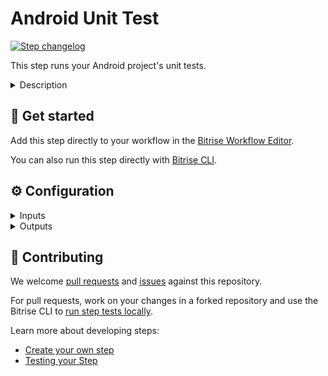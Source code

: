 # Android Unit Test

[![Step changelog](https://shields.io/github/v/release/bitrise-steplib/bitrise-step-android-unit-test?include_prereleases&label=changelog&color=blueviolet)](https://github.com/bitrise-steplib/bitrise-step-android-unit-test/releases)

This step runs your Android project's unit tests.

<details>
<summary>Description</summary>

This step runs your Android project's unit tests.
</details>

## 🧩 Get started

Add this step directly to your workflow in the [Bitrise Workflow Editor](https://devcenter.bitrise.io/steps-and-workflows/steps-and-workflows-index/).

You can also run this step directly with [Bitrise CLI](https://github.com/bitrise-io/bitrise).

## ⚙️ Configuration

<details>
<summary>Inputs</summary>

| Key | Description | Flags | Default |
| --- | --- | --- | --- |
| `project_location` | The root directory of your android project, for example, where your root build gradle file exists (also gradlew, settings.gradle, etc...) | required | `$BITRISE_SOURCE_DIR` |
| `module` | Set the module that you want to test. To see your available modules, please open your project in Android Studio, go to **Project Structure** and see the list on the left. Leave this input blank to test all modules.  |  |  |
| `variant` | Set the variant that you want to test. To see your available variants, please open your project in Android Studio, go to **Project Structure**, then to the **variants** section. Leave this input blank to test all variants.  |  |  |
| `arguments` | Extra arguments passed to the gradle task |  |  |
| `report_path_pattern` | The step will use this pattern to export __Local unit test HTML results__. The whole HTML results directory will be zipped and moved to the `$BITRISE_DEPLOY_DIR`.  You need to override this input if you have custom output dir set for Local unit test HTML results. The pattern needs to be relative to the selected module's directory.  Example 1: app module and debug variant is selected and the HTML report is generated at:  - `<path_to_your_project>/app/build/reports/tests/testDebugUnitTest`  this case use: `*build/reports/tests/testDebugUnitTest` pattern.  Example 2: app module and NO variant is selected and the HTML reports are generated at:  - `<path_to_your_project>/app/build/reports/tests/testDebugUnitTest` - `<path_to_your_project>/app/build/reports/tests/testReleaseUnitTest`  to export every variant's reports use: `*build/reports/tests` pattern. | required | `*build/reports/tests` |
| `result_path_pattern` | The step will use this pattern to export __Local unit test XML results__. The whole XML results directory will be zipped and moved to the `$BITRISE_DEPLOY_DIR` and the result files will be deployed to the Ship Addon.  You need to override this input if you have custom output dir set for Local unit test XML results. The pattern needs to be relative to the selected module's directory.  Example 1: app module and debug variant is selected and the XML report is generated at:  - `<path_to_your_project>/app/build/test-results/testDebugUnitTest`  this case use: `*build/test-results/testDebugUnitTest` pattern.  Example 2: app module and NO variant is selected and the XML reports are generated at:  - `<path_to_your_project>/app/build/test-results/testDebugUnitTest` - `<path_to_your_project>/app/build/test-results/testReleaseUnitTest`  to export every variant's reports use: `*build/test-results` pattern. | required | `*build/test-results` |
| `is_debug` | The step will print more verbose logs if enabled. | required | `false` |
</details>

<details>
<summary>Outputs</summary>
There are no outputs defined in this step
</details>

## 🙋 Contributing

We welcome [pull requests](https://github.com/bitrise-steplib/bitrise-step-android-unit-test/pulls) and [issues](https://github.com/bitrise-steplib/bitrise-step-android-unit-test/issues) against this repository.

For pull requests, work on your changes in a forked repository and use the Bitrise CLI to [run step tests locally](https://devcenter.bitrise.io/bitrise-cli/run-your-first-build/).

Learn more about developing steps:

- [Create your own step](https://devcenter.bitrise.io/contributors/create-your-own-step/)
- [Testing your Step](https://devcenter.bitrise.io/contributors/testing-and-versioning-your-steps/)
